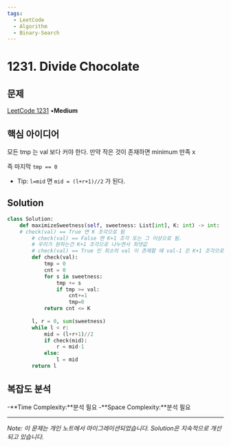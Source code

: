 ```yaml
---
tags:
  - LeetCode
  - Algorithm
  - Binary-Search
---
```


# 1231. Divide Chocolate

## 문제

[LeetCode 1231](https://leetcode.com/problems/divide-chocolate/) •**Medium**

## 핵심 아이디어

모든 tmp 는 val 보다 커야 한다. 만약 작은 것이 존재하면 minimum 만족 x

즉 마지막 `tmp == 0`

- Tip: `l=mid` 면 `mid = (l+r+1)//2` 가 된다.

## Solution

```python
class Solution:
    def maximizeSweetness(self, sweetness: List[int], K: int) -> int:
    # check(val) == True 면 K 조각으로 됨
        # check(val) == False 면 K+1 조각 또는 그 이상으로 됨.
        # 우리가 원하는건 K+1 조각으로 나누면서 최댓값
        # check(val) == True 인 최소의 val 이 존재할 때 val-1 은 K+1 조각으로 나누면서 그러한 최댓값
        def check(val):
            tmp = 0
            cnt = 0
            for s in sweetness:
                tmp += s
                if tmp >= val:
                    cnt+=1
                    tmp=0
            return cnt <= K
        
        l, r = 0, sum(sweetness)
        while l < r:
            mid = (l+r+1)//2
            if check(mid):
                r = mid-1
            else:
                l = mid
        return l
```

## 복잡도 분석

-**Time Complexity:**분석 필요
-**Space Complexity:**분석 필요

---

*Note: 이 문제는 개인 노트에서 마이그레이션되었습니다. Solution은 지속적으로 개선되고 있습니다.*

